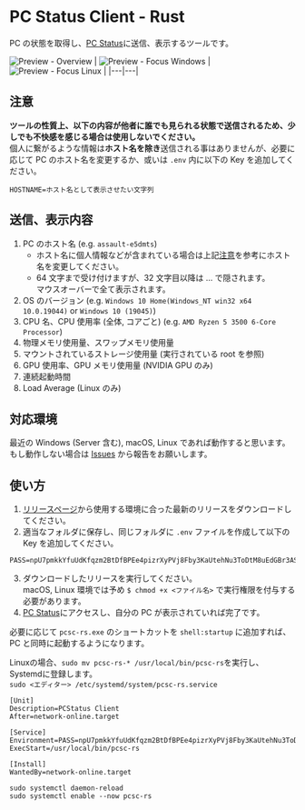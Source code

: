 # PC Status Client - Rust

PC の状態を取得し、[PC Status](https://pc-stats.eov2.com/)に送信、表示するツールです。

![Preview - Overview](https://cdn.discordapp.com/attachments/916525261409898527/1070176168948539452/0UAAAAASUVORK5CYII.png)
| ![Preview - Focus Windows](https://cdn.discordapp.com/attachments/1113337313787916349/1172992924917702696/image.png) | ![Preview - Focus Linux](https://cdn.discordapp.com/attachments/1113337313787916349/1172992925186134136/image.png) |
|---|---|

## 注意

**ツールの性質上、以下の内容が他者に誰でも見られる状態で送信されるため、少しでも不快感を感じる場合は使用しないでください。**\
個人に繋がるような情報は**ホスト名を除き**送信される事はありませんが、必要に応じて PC のホスト名を変更するか、或いは `.env` 内に以下の Key を追加してください。

```env
HOSTNAME=ホスト名として表示させたい文字列
```

## 送信、表示内容

1. PC のホスト名 (e.g. `assault-e5dmts`)
   - ホスト名に個人情報などが含まれている場合は上記[注意](#注意)を参考にホスト名を変更してください。
   - 64 文字まで受け付けますが、32 文字目以降は ... で隠されます。\
     マウスオーバーで全て表示されます。
2. OS のバージョン (e.g. `Windows 10 Home(Windows_NT win32 x64 10.0.19044)` or `Windows 10 (19045)`)
3. CPU 名、CPU 使用率 (全体, コアごと) (e.g. `AMD Ryzen 5 3500 6-Core Processor`)
4. 物理メモリ使用量、スワップメモリ使用量
5. マウントされているストレージ使用量 (実行されている root を参照)
6. GPU 使用率、GPU メモリ使用量 (NVIDIA GPU のみ)
7. 連続起動時間
8. Load Average (Linux のみ)

## 対応環境

最近の Windows (Server 含む), macOS, Linux であれば動作すると思います。\
もし動作しない場合は [Issues](https://github.com/j-eoeo/pcsc-rs/issues) から報告をお願いします。

## 使い方

1. [リリースページ](https://github.com/kazukazu123123/pcsc-rs/releases)から使用する環境に合った最新のリリースをダウンロードしてください。
2. 適当なフォルダに保存し、同じフォルダに `.env` ファイルを作成して以下の Key を追加してください。

```env
PASS=npU7pmkkYfuUdKfqzm2BtDfBPEe4pizrXyPVj8Fby3KaUtehNu3ToDtM8uEdGBr3AS9LRUkZixtZxuKTvsL2e4BVrfzWWG7RqqVThLWsVLHLaJJ8ekeGuHtLBkfZpBtv
```

3. ダウンロードしたリリースを実行してください。\
   macOS, Linux 環境では予め `$ chmod +x <ファイル名>` で実行権限を付与する必要があります。
4. [PC Status](https://pc-stats.eov2.com/)にアクセスし、自分の PC が表示されていれば完了です。

必要に応じて `pcsc-rs.exe` のショートカットを `shell:startup` に追加すれば、PC と同時に起動するようになります。

Linuxの場合、`sudo mv pcsc-rs-* /usr/local/bin/pcsc-rs`を実行し、Systemdに登録します。\
`sudo <エディター> /etc/systemd/system/pcsc-rs.service`
```
[Unit]
Description=PCStatus Client
After=network-online.target

[Service]
Environment=PASS=npU7pmkkYfuUdKfqzm2BtDfBPEe4pizrXyPVj8Fby3KaUtehNu3ToDtM8uEdGBr3AS9LRUkZixtZxuKTvsL2e4BVrfzWWG7RqqVThLWsVLHLaJJ8ekeGuHtLBkfZpBtv
ExecStart=/usr/local/bin/pcsc-rs

[Install]
WantedBy=network-online.target
```
```
sudo systemctl daemon-reload
sudo systemctl enable --now pcsc-rs
```
